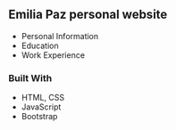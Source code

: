 ## Emilia Paz personal website

* Personal Information
* Education
* Work Experience

### Built With

* HTML, CSS
* JavaScript
* Bootstrap
